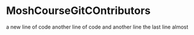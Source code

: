 # MoshCourseGitCOntributors
a new line of code
another line of code
and another line
the last line almost
